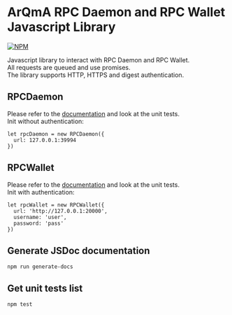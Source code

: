 # ArQmA RPC Daemon and RPC Wallet Javascript Library

[![NPM](https://nodei.co/npm/@arqma/arqma-rpc.png)](https://nodei.co/npm/@arqma/arqma-rpc/)

Javascript library to interact with RPC Daemon and RPC Wallet.\
All requests are queued and use promises.\
The library supports HTTP, HTTPS and digest authentication.

## RPCDaemon
Please refer to the [documentation](https://arqma.github.io/arqma-rpc-js/RPCDaemon.html) and look at the unit tests.\
Init without authentication:
```
let rpcDaemon = new RPCDaemon({
  url: 127.0.0.1:39994
})
```

## RPCWallet
Please refer to the [documentation](https://arqma.github.io/arqma-rpc-js/RPCWallet.html) and look at the unit tests.\
Init with authentication:
```
let rpcWallet = new RPCWallet({
  url: 'http://127.0.0.1:20000',
  username: 'user',
  password: 'pass'
})

```

## Generate JSDoc documentation
```
npm run generate-docs
```

## Get unit tests list
```
npm test
```
